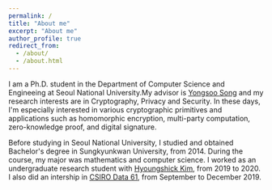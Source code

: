 ```yaml
---
permalink: /
title: "About me"
excerpt: "About me"
author_profile: true
redirect_from: 
  - /about/
  - /about.html
---
```


I am a Ph.D. student in the Department of Computer Science and Engineeing at Seoul National University.My advisor is [Yongsoo Song](https://yongsoosong.github.io) and my research interests are in Cryptography, Privacy and Security. In these days, I'm especially interested in various cryptographic primitives and applications such as homomorphic encryption, multi-party computation, zero-knowledge proof, and digital signature.

Before studying in Seoul National University, I studied and obtained Bachelor's degree in Sungkyunkwan University, from 2014. During the course, my major was mathematics and computer science. I worked as an undergraduate research student with [Hyoungshick Kim](https://seclab.skku.edu/people/hyoungshick-kim/), from 2019 to 2020. I also did an intership in [CSIRO Data 61](https://data61.csiro.au/), from September to December 2019.
